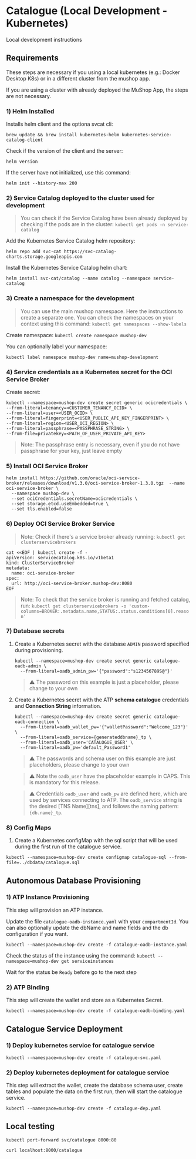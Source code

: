# Catalogue (Local Development - Kubernetes)
Local development instructions

## Requirements

These steps are necessary if you using a local kubernetes (e.g.: Docker Desktop K8s) or in a different cluster from the mushop app.

If you are using a cluster with already deployed the MuShop App, the steps are not necessary.

### 1) Helm Installed
Installs helm client and the optiona svcat cli:

  ```brew update && brew install kubernetes-helm kubernetes-service-catalog-client``` 


Check if the version of the client and the server:

  ```helm version```

If the server have not initialized, use this command:

```helm init --history-max 200```

### 2) Service Catalog deployed to the cluster used for development
> You can check if the Service Catalog have been already deployed by checking if the pods are in the cluster: ```kubectl get pods -n service-catalog```

Add the Kubernetes Service Catalog helm repository:

```helm repo add svc-cat https://svc-catalog-charts.storage.googleapis.com```

Install the Kubernetes Service Catalog helm chart:

```helm install svc-cat/catalog --name catalog --namespace service-catalog```

### 3) Create a namespace for the development
> You can use the main mushop namespace. Here the instructions to create a separate one.
> You can check the namespaces on your context using this command: ```kubectl get namespaces --show-labels```

Create namespace:
```kubectl create namespace mushop-dev```

You can optionally label your namespace:

```kubectl label namespace mushop-dev name=mushop-development```



### 4) Service credentials as a Kubernetes secret for the OCI Service Broker

Create secret:
```
kubectl --namespace=mushop-dev create secret generic ocicredentials \
--from-literal=tenancy=<CUSTOMER_TENANCY_OCID> \
--from-literal=user=<USER_OCID> \
--from-literal=fingerprint=<USER_PUBLIC_API_KEY_FINGERPRINT> \
--from-literal=region=<USER_OCI_REGION> \
--from-literal=passphrase=<PASSPHRASE_STRING> \
--from-file=privatekey=<PATH_OF_USER_PRIVATE_API_KEY>
```

> Note: The passphrase entry is necessary, even if you do not have passphrase for your key, just leave empty


### 5) Install OCI Service Broker

```
helm install https://github.com/oracle/oci-service-broker/releases/download/v1.3.0/oci-service-broker-1.3.0.tgz  --name oci-service-broker \
  --namespace mushop-dev \
  --set ociCredentials.secretName=ocicredentials \
  --set storage.etcd.useEmbedded=true \
  --set tls.enabled=false
```

### 6) Deploy OCI Service Broker Service
> Note: Check if there's a service broker already running: ```kubectl get clusterservicebrokers```

```
cat <<EOF | kubectl create -f -
apiVersion: servicecatalog.k8s.io/v1beta1
kind: ClusterServiceBroker
metadata:
  name: oci-service-broker
spec:
  url: http://oci-service-broker.mushop-dev:8080
EOF
```

> Note: To check that the service broker is running and fetched catalog, run: ```kubectl get clusterservicebrokers -o 'custom-columns=BROKER:.metadata.name,STATUS:.status.conditions[0].reason'```

### 7) Database secrets

1. Create a Kubernetes secret with the database `ADMIN` password specified during provisioning.

    ```text
    kubectl --namespace=mushop-dev create secret generic catalogue-oadb-admin \
      --from-literal=oadb_admin_pw='{"password":"s123456789S@"}'
    ```

    > ⚠️ The password on this example is just a placeholder, please change to your own

1. Create a Kubernetes secret with the ATP **schema catalogue** credentials and **Connection String** information.

    ```text
    kubectl --namespace=mushop-dev create secret generic catalogue-oadb-connection \
      --from-literal=oadb_wallet_pw='{"walletPassword":"Welcome_123"}' \
      --from-literal=oadb_service={generateddbname}_tp \
      --from-literal=oadb_user='CATALOGUE_USER' \
      --from-literal=oadb_pw='default_Password1'
    ```

    > ⚠️ The passwords and schema user on this example are just placeholders, please change to your own

    > ⚠️ Note the `oadb_user` have the placeholder example in CAPS. This is mandatory for this release.

    > ⚠️ Credentials `oadb_user` and `oadb_pw` are defined here, which are used by services connecting to ATP. The `oadb_service` string is the desired [TNS Name][tns], and follows the naming pattern: `{db.name}_tp`.
    

### 8) Config Maps

1. Create a Kubernetes configMap with the sql script that will be used during the first run of the catalogue service.
```
kubectl --namespace=mushop-dev create configmap catalogue-sql --from-file=../dbdata/catalogue.sql
```


## Autonomous Database Provisioning

### 1) ATP Instance Provisioning

This step will provision an ATP instance.

Update the file `catalogue-oadb-instance.yaml` with your `compartmentId`. You can also optionally update the dbName and name fields and the db configuration if you want.
```
kubectl --namespace=mushop-dev create -f catalogue-oadb-instance.yaml
```

Check the status of the instance using the command:
```kubectl --namespace=mushop-dev get serviceinstances```

Wait for the status be `Ready` before go to the next step

### 2) ATP Binding

This step will create the wallet and store as a Kubernetes Secret.
```
kubectl --namespace=mushop-dev create -f catalogue-oadb-binding.yaml
```


## Catalogue Service Deployment

### 1) Deploy kubernetes service for catalogue service
```
kubectl --namespace=mushop-dev create -f catalogue-svc.yaml
```

### 2) Deploy kubernetes deployment for catalogue service

This step will extract the wallet, create the database schema user, create tables and populate the data on the first run, then will start the catalogue service.
```
kubectl --namespace=mushop-dev create -f catalogue-dep.yaml
```


## Local testing

```kubectl port-forward svc/catalogue 8000:80```

```curl localhost:8000/catalogue```

